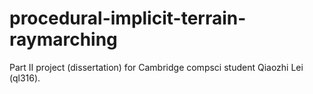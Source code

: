 # procedural-implicit-terrain-raymarching
Part II project (dissertation) for Cambridge compsci student Qiaozhi Lei (ql316).
